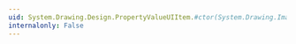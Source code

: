 ```yaml
---
uid: System.Drawing.Design.PropertyValueUIItem.#ctor(System.Drawing.Image,System.Drawing.Design.PropertyValueUIItemInvokeHandler,System.String)
internalonly: False
---
```

